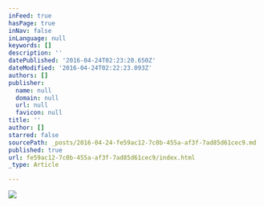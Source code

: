 ```yaml
---
inFeed: true
hasPage: true
inNav: false
inLanguage: null
keywords: []
description: ''
datePublished: '2016-04-24T02:23:20.650Z'
dateModified: '2016-04-24T02:22:23.093Z'
authors: []
publisher:
  name: null
  domain: null
  url: null
  favicon: null
title: ''
author: []
starred: false
sourcePath: _posts/2016-04-24-fe59ac12-7c0b-455a-af3f-7ad85d61cec9.md
published: true
url: fe59ac12-7c0b-455a-af3f-7ad85d61cec9/index.html
_type: Article

---
```

![](https://the-grid-user-content.s3-us-west-2.amazonaws.com/5c5b72fc-cc62-4875-8986-36bafaef8835.jpg)